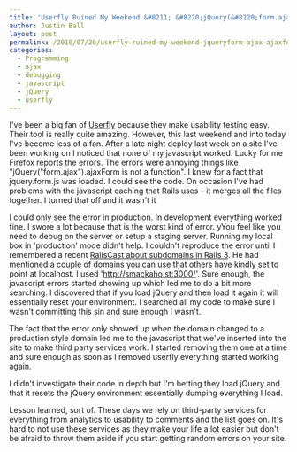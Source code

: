 ```yaml
---
title: 'Userfly Ruined My Weekend &#8211; &#8220;jQuery(&#8220;form.ajax&#8221;).ajaxForm is not a function&#8221;'
author: Justin Ball
layout: post
permalink: /2010/07/20/userfly-ruined-my-weekend-jqueryform-ajax-ajaxform-is-not-a-function/
categories:
  - Programming
  - ajax
  - debugging
  - javascript
  - jQuery
  - userfly
---
```

I've been a big fan of [Userfly][1] because they make usability testing easy. Their tool is really quite amazing. However, this last weekend and into today I've become less of a fan. After a late night deploy last week on a site I've been working on I noticed that none of my javascript worked. Lucky for me Firefox reports the errors. The errors were annoying things like "jQuery("form.ajax").ajaxForm is not a function". I knew for a fact that jquery.form.js was loaded. I could see the code. On occasion I've had problems with the javascript caching that Rails uses - it merges all the files together. I turned that off and it wasn't it

 [1]: http://userfly.com/

I could only see the error in production. In development everything worked fine. I swore a lot because that is the worst kind of error. yYou feel like you need to debug on the server or setup a staging server. Running my local box in 'production' mode didn't help. I couldn't reproduce the error until I remembered a recent [RailsCast about subdomains in Rails 3][2]. He had mentioned a couple of domains you can use that others have kindly set to point at localhost. I used 'http://smackaho.st:3000/'. Sure enough, the javascript errors started showing up which led me to do a bit more searching. I discovered that if you load jQuery and then load it again it will essentially reset your environment. I searched all my code to make sure I wasn't committing this sin and sure enough I wasn't.

 [2]: http://railscasts.com/episodes/221-subdomains-in-rails-3

The fact that the error only showed up when the domain changed to a production style domain led me to the javascript that we've inserted into the site to make third party services work. I started removing them one at a time and sure enough as soon as I removed userfly everything started working again.

I didn't investigate their code in depth but I'm betting they load jQuery and that it resets the jQuery environment essentially dumping everything I load.

Lesson learned, sort of. These days we rely on third-party services for everything from analytics to usability to comments and the list goes on. It's hard to not use these services as they make your life a lot easier but don't be afraid to throw them aside if you start getting random errors on your site.